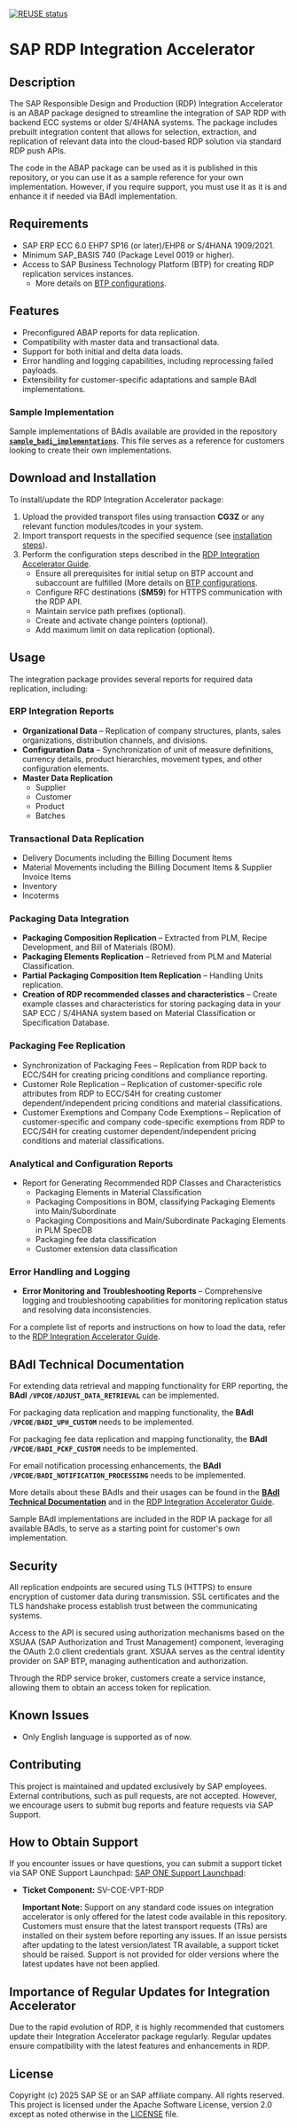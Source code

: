 [![REUSE status](https://api.reuse.software/badge/github.com/SAP-samples/sap-rdp-integration-accelerator)](https://api.reuse.software/info/github.com/SAP-samples/sap-rdp-integration-accelerator)


# SAP RDP Integration Accelerator

## Description

The SAP Responsible Design and Production (RDP) Integration Accelerator is an ABAP package designed to streamline the integration of SAP RDP with backend ECC systems or older S/4HANA systems. The package includes prebuilt integration content that allows for selection, extraction, and replication of relevant data into the cloud-based RDP solution via standard RDP push APIs.

The code in the ABAP package can be used as it is published in this repository, or you can use it as a sample reference for your own implementation. However, if you require support, you must use it as it is and enhance it if needed via BAdI implementation.

## Requirements

- SAP ERP ECC 6.0 EHP7 SP16 (or later)/EHP8 or S/4HANA 1909/2021.
- Minimum SAP\_BASIS 740 (Package Level 0019 or higher).
- Access to SAP Business Technology Platform (BTP) for creating RDP replication services instances.
  - More details on [BTP configurations](https://help.sap.com/docs/sap-responsible-design-and-production/user-guide-sap-rdp/initial-setup).

## Features

- Preconfigured ABAP reports for data replication.
- Compatibility with master data and transactional data.
- Support for both initial and delta data loads.
- Error handling and logging capabilities, including reprocessing failed payloads.
- Extensibility for customer-specific adaptations and sample BAdI implementations.

### **Sample Implementation**
Sample implementations of BAdIs available are provided in the repository **[`sample_badi_implementations`](rdp-integration-enhancements-samples/)**. This file serves as a reference for customers looking to create their own implementations.

## Download and Installation

To install/update the RDP Integration Accelerator package:

1. Upload the provided transport files using transaction **CG3Z** or any relevant function modules/tcodes in your system.
2. Import transport requests in the specified sequence (see [installation steps](rdp-abap-technical-objects/readme.md)).
3. Perform the configuration steps described in the [RDP Integration Accelerator Guide](Documentation/SAP_VP_RDP_Integration%20Accelerator_ConfigGuide_v6_0.4.pdf).
   - Ensure all prerequisites for initial setup on BTP account and subaccount are fulfilled (More details on [BTP configurations](https://help.sap.com/docs/sap-responsible-design-and-production/user-guide-sap-rdp/initial-setup).
   - Configure RFC destinations (**SM59**) for HTTPS communication with the RDP API.
   - Maintain service path prefixes (optional).
   - Create and activate change pointers (optional).
   - Add maximum limit on data replication (optional).

## Usage

The integration package provides several reports for required data replication, including:


### **ERP Integration Reports**

- **Organizational Data** – Replication of company structures, plants, sales organizations, distribution channels, and divisions.
- **Configuration Data** – Synchronization of unit of measure definitions, currency details, product hierarchies, movement types, and other configuration elements.
- **Master Data Replication**
  - Supplier
  - Customer
  - Product
  - Batches

### **Transactional Data Replication**

- Delivery Documents including the Billing Document Items
- Material Movements including the Billing Document Items & Supplier Invoice Items
- Inventory
- Incoterms

### **Packaging Data Integration**

- **Packaging Composition Replication** – Extracted from PLM, Recipe Development, and Bill of Materials (BOM).
- **Packaging Elements Replication** – Retrieved from PLM and Material Classification.
- **Partial Packaging Composition Item Replication** – Handling Units replication.
- **Creation of RDP recommended classes and characteristics** – Create example classes and characteristics for storing packaging data in your SAP ECC / S/4HANA system based on Material Classification or Specification Database.

### **Packaging Fee Replication**

- Synchronization of Packaging Fees – Replication from RDP back to ECC/S4H for creating pricing conditions and compliance reporting.
- Customer Role Replication – Replication of customer-specific role attributes from RDP to ECC/S4H for creating customer dependent/independent pricing conditions and material classifications.
- Customer Exemptions and Company Code Exemptions – Replication of customer-specific and company code-specific exemptions from RDP to ECC/S4H for creating customer dependent/independent pricing conditions and material classifications.

### **Analytical and Configuration Reports**

- Report for Generating Recommended RDP Classes and Characteristics
  - Packaging Elements in Material Classification
  - Packaging Compositions in BOM, classifying Packaging Elements into Main/Subordinate
  - Packaging Compositions and Main/Subordinate Packaging Elements in PLM SpecDB
  - Packaging fee data classification
  - Customer extension data classification

### **Error Handling and Logging**

- **Error Monitoring and Troubleshooting Reports** – Comprehensive logging and troubleshooting capabilities for monitoring replication status and resolving data inconsistencies.


For a complete list of reports and instructions on how to load the data, refer to the [RDP Integration Accelerator Guide](Documentation/SAP_VP_RDP_Integration%20Accelerator_ConfigGuide_v6_0.pdf).

## BAdI Technical Documentation

For extending data retrieval and mapping functionality for ERP reporting, the **BAdI `/VPCOE/ADJUST_DATA_RETRIEVAL`** can be implemented. 

For packaging data replication and mapping functionality, the **BAdI `/VPCOE/BADI_UPH_CUSTOM`** needs to be implemented. 

For packaging fee data replication and mapping functionality, the **BAdI `/VPCOE/BADI_PCKF_CUSTOM`** needs to be implemented. 

For email notification processing enhancements, the **BAdI `/VPCOE/BADI_NOTIFICATION_PROCESSING`** needs to be implemented. 

More details about these BAdIs and their usages can be found in the **[BAdI Technical Documentation](rdp-integration-enhancements-samples/)** and in the [RDP Integration Accelerator Guide](Documentation/SAP_VP_RDP_Integration%20Accelerator_ConfigGuide_v6_0.pdf).


Sample BAdI implementations are included in the RDP IA package for all available BAdIs, to serve as a starting point for customer's own implementation.

## Security

All replication endpoints are secured using TLS (HTTPS) to ensure encryption of customer data during transmission.
SSL certificates and the TLS handshake process establish trust between the communicating systems.

Access to the API is secured using authorization mechanisms based on the XSUAA (SAP Authorization and Trust Management) component, leveraging the OAuth 2.0 client credentials grant.
XSUAA serves as the central identity provider on SAP BTP, managing authentication and authorization.

Through the RDP service broker, customers create a service instance, allowing them to obtain an access token for replication.

## Known Issues

- Only English language is supported as of now.

## Contributing

This project is maintained and updated exclusively by SAP employees. External contributions, such as pull requests, are not accepted. However, we encourage users to submit bug reports and feature requests via SAP Support.

## How to Obtain Support

If you encounter issues or have questions, you can submit a support ticket via SAP ONE Support Launchpad: [SAP ONE Support Launchpad](https://support.sap.com/en/index.html):

- **Ticket Component:** SV-COE-VPT-RDP

  **Important Note:** Support on any standard code issues on integration accelerator is only offered for the latest code available in this repository. Customers must ensure that the latest transport requests (TRs) are installed on their system before reporting any issues. If an issue persists after updating to the latest version/latest TR available, a support ticket should be raised. Support is not provided for older versions where the latest updates have not been applied.

## Importance of Regular Updates for Integration Accelerator

Due to the rapid evolution of RDP, it is highly recommended that customers update their Integration Accelerator package regularly. Regular updates ensure compatibility with the latest features and enhancements in RDP.

## License

Copyright (c) 2025 SAP SE or an SAP affiliate company. All rights reserved. This project is licensed under the Apache Software License, version 2.0 except as noted otherwise in the [LICENSE](LICENSE) file.


